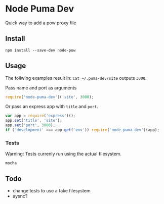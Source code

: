 # Node Puma Dev

Quick way to add a pow proxy file


## Install
```
npm install --save-dev node-pow
```


## Usage
The follwing examples result in: `cat ~/.puma-dev/site` outputs `3000`.

Pass name and port as arguments
```javascript
require('node-puma-dev')('site', 3000);
```

Or pass an express app with `title` and `port`.
```javascript
var app = require('express')();
app.set('title', 'site');
app.set('port', 3000);
if ('development' === app.get('env')) require('node-puma-dev')(app);
```


### Tests
Warning: Tests currenly run using the actual filesystem.
```
mocha
```


## Todo
- change tests to use a fake filesystem
- aysnc?
